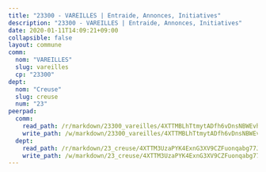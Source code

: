 ```yaml
---
title: "23300 - VAREILLES | Entraide, Annonces, Initiatives"
description: "23300 - VAREILLES | Entraide, Annonces, Initiatives"
date: 2020-01-11T14:09:21+09:00
collapsible: false
layout: commune
comm:
  nom: "VAREILLES"
  slug: vareilles
  cp: "23300"
dept:
  nom: "Creuse"
  slug: creuse
  num: "23"
peerpad:
  comm:
    read_path: /r/markdown/23300_vareilles/4XTTMBLhTtmytADfh6vDnsNBWEvhQ1QMuVjKSR2H6wqyD8Zs8
    write_path: /w/markdown/23300_vareilles/4XTTMBLhTtmytADfh6vDnsNBWEvhQ1QMuVjKSR2H6wqyD8Zs8-K3TgUJi2Hto4pACi1YuA6jsxZc1DL3NzwpXJ3N5DAxgzDeUbLpdyjChvMXcae67kN4dH5g9FsaNpY6c98cVe3NGdRsD3fBocYP8BgK2wS6Qdj5ALLKDR1dxbyYTgHSMk4ri5TUvv
  dept:
    read_path: /r/markdown/23_creuse/4XTTM3UzaPYK4ExnG3XV9CZFuonqabg77JTNiqvJ5MQS23jj7
    write_path: /w/markdown/23_creuse/4XTTM3UzaPYK4ExnG3XV9CZFuonqabg77JTNiqvJ5MQS23jj7-K3TgUKE86JxR4JSYXC5aZe6fqBSBprUrmaVFUW2jmdnpHS2xDyA3bckVFWgGTEWFg2GMkYcK4FztBw3HJgWqQMWmUjaPRWNNPUiVES6qbqTDLs9pxQ3uHzULq9XSj5J8FTp6MDn1
---
```


